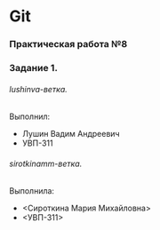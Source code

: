 # Git
### Практическая работа №8
### Задание 1.
###### lushinva-ветка.

Выполнил:
* Лушин Вадим Андреевич
* УВП-311

###### sirotkinamm-ветка.

Выполнила:
* <Сироткина Мария Михайловна>
* <УВП-311>

